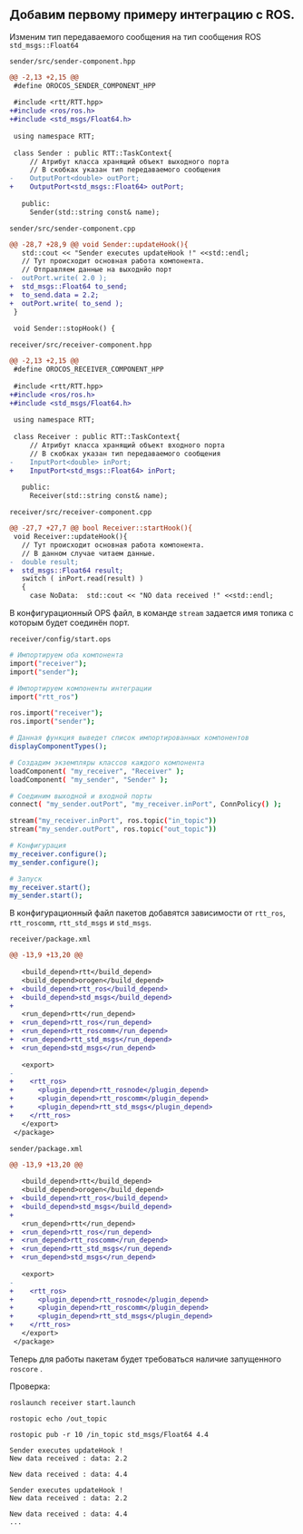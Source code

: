 ## Добавим первому примеру интеграцию с ROS.
Изменим тип передаваемого сообщения на тип сообщения ROS `std_msgs::Float64`

`sender/src/sender-component.hpp`
```diff
@@ -2,13 +2,15 @@
 #define OROCOS_SENDER_COMPONENT_HPP
 
 #include <rtt/RTT.hpp>
+#include <ros/ros.h>
+#include <std_msgs/Float64.h>
 
 using namespace RTT;
 
 class Sender : public RTT::TaskContext{
     // Атрибут класса хранящий объект выходного порта
     // В скобках указан тип передаваемого сообщения
-    OutputPort<double> outPort;
+    OutputPort<std_msgs::Float64> outPort;
 
   public:
     Sender(std::string const& name);
```
`sender/src/sender-component.cpp`
```diff
@@ -28,7 +28,9 @@ void Sender::updateHook(){
   std::cout << "Sender executes updateHook !" <<std::endl;
   // Тут происходит основная работа компонента.
   // Отправляем данные на выходнйо порт
-  outPort.write( 2.0 );
+  std_msgs::Float64 to_send;
+  to_send.data = 2.2;
+  outPort.write( to_send );
 }
 
 void Sender::stopHook() {
```
`receiver/src/receiver-component.hpp`
```diff
@@ -2,13 +2,15 @@
 #define OROCOS_RECEIVER_COMPONENT_HPP
 
 #include <rtt/RTT.hpp>
+#include <ros/ros.h>
+#include <std_msgs/Float64.h>
 
 using namespace RTT;
 
 class Receiver : public RTT::TaskContext{
     // Атрибут класса хранящий объект входного порта
     // В скобках указан тип передаваемого сообщения
-    InputPort<double> inPort;
+    InputPort<std_msgs::Float64> inPort;
 
   public:
     Receiver(std::string const& name);
```
`receiver/src/receiver-component.cpp`
```diff
@@ -27,7 +27,7 @@ bool Receiver::startHook(){
 void Receiver::updateHook(){
   // Тут происходит основная работа компонента.
   // В данном случае читаем данные.
-  double result;
+  std_msgs::Float64 result;
   switch ( inPort.read(result) )
   {
     case NoData:  std::cout << "NO data received !" <<std::endl;
```
В конфигурационный OPS файл, в команде `stream` задается имя топика с которым будет соединён порт.

`receiver/config/start.ops`
```sh
# Импортируем оба компонента
import("receiver");
import("sender");

# Импортируем компоненты интеграции
import("rtt_ros")

ros.import("receiver");
ros.import("sender");

# Данная функция выведет список импортированных компонентов
displayComponentTypes();

# Создадим экземпляры классов каждого компонента
loadComponent( "my_receiver", "Receiver" );
loadComponent( "my_sender", "Sender" );

# Соединим выходной и входной порты
connect( "my_sender.outPort", "my_receiver.inPort", ConnPolicy() );

stream("my_receiver.inPort", ros.topic("in_topic"))
stream("my_sender.outPort", ros.topic("out_topic"))

# Конфигурация
my_receiver.configure();
my_sender.configure();

# Запуск
my_receiver.start();
my_sender.start();
```
В конфигурационный файл пакетов добавятся зависимости от `rtt_ros`, `rtt_roscomm`, `rtt_std_msgs` и `std_msgs`.

`receiver/package.xml`
```diff
@@ -13,9 +13,20 @@
 
   <build_depend>rtt</build_depend>
   <build_depend>orogen</build_depend>
+  <build_depend>rtt_ros</build_depend>
+  <build_depend>std_msgs</build_depend>
+
   <run_depend>rtt</run_depend>
+  <run_depend>rtt_ros</run_depend>
+  <run_depend>rtt_roscomm</run_depend>
+  <run_depend>rtt_std_msgs</run_depend>
+  <run_depend>std_msgs</run_depend>
 
   <export>
-
+    <rtt_ros>
+      <plugin_depend>rtt_rosnode</plugin_depend>
+      <plugin_depend>rtt_roscomm</plugin_depend>
+      <plugin_depend>rtt_std_msgs</plugin_depend>
+    </rtt_ros>
   </export>
 </package>
```
`sender/package.xml`
```diff
@@ -13,9 +13,20 @@
 
   <build_depend>rtt</build_depend>
   <build_depend>orogen</build_depend>
+  <build_depend>rtt_ros</build_depend>
+  <build_depend>std_msgs</build_depend>
+
   <run_depend>rtt</run_depend>
+  <run_depend>rtt_ros</run_depend>
+  <run_depend>rtt_roscomm</run_depend>
+  <run_depend>rtt_std_msgs</run_depend>
+  <run_depend>std_msgs</run_depend>
 
   <export>
-
+    <rtt_ros>
+      <plugin_depend>rtt_rosnode</plugin_depend>
+      <plugin_depend>rtt_roscomm</plugin_depend>
+      <plugin_depend>rtt_std_msgs</plugin_depend>
+    </rtt_ros>
   </export>
 </package>
```
Теперь для работы пакетам будет требоваться наличие запущенного `roscore` .

Проверка:
```
roslaunch receiver start.launch
```
```
rostopic echo /out_topic
```
```
rostopic pub -r 10 /in_topic std_msgs/Float64 4.4
```
```
Sender executes updateHook !
New data received : data: 2.2

New data received : data: 4.4

Sender executes updateHook !
New data received : data: 2.2

New data received : data: 4.4
...
```